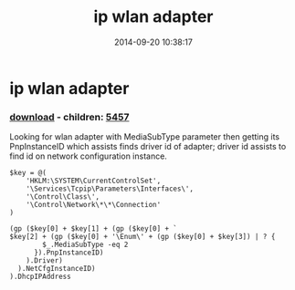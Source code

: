 ﻿---
pid:            5456
poster:         greg zakharov
title:          ip wlan adapter
date:           2014-09-20 10:38:17
format:         posh
parent:         0
parent:         0
children:       5457
---

# ip wlan adapter

### [download](5456.ps1) - children: [5457](5457.md)

Looking for wlan adapter with MediaSubType parameter then getting its PnpInstanceID which assists finds driver id of adapter; driver id assists to find id on network configuration instance.

```posh
$key = @(
    'HKLM:\SYSTEM\CurrentControlSet',
    '\Services\Tcpip\Parameters\Interfaces\',
    '\Control\Class\',
    '\Control\Network\*\*\Connection'
)

(gp ($key[0] + $key[1] + (gp ($key[0] + `
$key[2] + (gp ($key[0] + '\Enum\' + (gp ($key[0] + $key[3]) | ? {
        $_.MediaSubType -eq 2
      }).PnpInstanceID)
    ).Driver)
  ).NetCfgInstanceID)
).DhcpIPAddress
```
